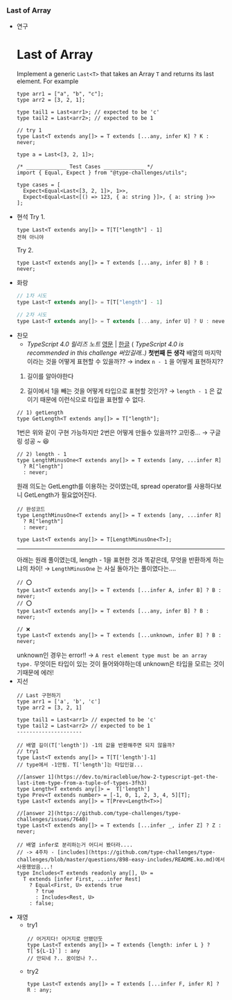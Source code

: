 ### Last of Array

- 연구
  # **Last of Array**
  Implement a generic `Last<T>` that takes an Array `T` and returns its last element.
  For example
  ```tsx
  type arr1 = ["a", "b", "c"];
  type arr2 = [3, 2, 1];

  type tail1 = Last<arr1>; // expected to be 'c'
  type tail2 = Last<arr2>; // expected to be 1
  ```
  ```tsx
  // try 1
  type Last<T extends any[]> = T extends [...any, infer K] ? K : never;

  type a = Last<[3, 2, 1]>;

  /* _____________ Test Cases _____________ */
  import { Equal, Expect } from "@type-challenges/utils";

  type cases = [
    Expect<Equal<Last<[3, 2, 1]>, 1>>,
    Expect<Equal<Last<[() => 123, { a: string }]>, { a: string }>>
  ];
  ```
- 현석
  Try 1.
  ```tsx
  type Last<T extends any[]> = T[T["length"] - 1]
  전혀 아니야
  ```
  Try 2.
  ```tsx
  type Last<T extends any[]> = T extends [...any, infer B] ? B : never;
  ```
- 화랑
  ```jsx
  // 1차 시도
  type Last<T extends any[]> = T[T["length"] - 1]

  // 2차 시도
  type Last<T extends any[]> = T extends [...any, infer U] ? U : never

  ```
- 찬모
  - _TypeScript 4.0 릴리즈 노트_ [영문](https://www.typescriptlang.org/docs/handbook/release-notes/typescript-4-0.html) | [한글](https://han41858.tistory.com/52) ( _TypeScript 4.0 is recommended in this challenge 써있길래..)_
  **첫번째 든 생각**
  배열의 마지막이라는 것을 어떻게 표현할 수 있을까??
  → index `n - 1` 을 어떻게 표현하지??
  1. 길이를 알아야한다

  2. 길이에서 1을 빼는 것을 어떻게 타입으로 표현할 것인가?
     → `length - 1` 은 값이기 때문에 이런식으로 타입을 표현할 수 없다.
  ```tsx
  // 1) getLength
  type GetLength<T extends any[]> = T["length"];
  ```
  1번은 위와 같이 구현 가능하지만 2번은 어떻게 만들수 있을까?? 고민중...
  → 구글링 성공 ~ 😆
  ```tsx
  // 2) length - 1
  type LengthMinusOne<T extends any[]> = T extends [any, ...infer R]
    ? R["length"]
    : never;
  ```
  원래 의도는 GetLength를 이용하는 것이였는데, spread operator를 사용하다보니 GetLength가 필요없어진다.
  ```tsx
  // 완성코드
  type LengthMinusOne<T extends any[]> = T extends [any, ...infer R]
    ? R["length"]
    : never;

  type Last<T extends any[]> = T[LengthMinusOne<T>];
  ```
  ***
  아래는 원래 풀이였는데, length - 1을 표현한 것과 똑같은데, 무엇을 반환하게 하는냐의 차이!
  → `LengthMinusOne` 는 사실 돌아가는 풀이였다는....
  ```tsx
  // ⭕️
  type Last<T extends any[]> = T extends [...infer A, infer B] ? B : never;
  // ⭕️
  type Last<T extends any[]> = T extends [...any, infer B] ? B : never;

  // ❌
  type Last<T extends any[]> = T extends [...unknown, infer B] ? B : never;
  ```
  unknown인 경우는 error!!
  → `A rest element type must be an array type.`
  무엇이든 타입이 있는 것이 들어와야하는데 unknown은 타입을 모르는 것이기때문에 에러!
- 지선
  ```tsx
  // Last 구현하기
  type arr1 = ['a', 'b', 'c']
  type arr2 = [3, 2, 1]

  type tail1 = Last<arr1> // expected to be 'c'
  type tail2 = Last<arr2> // expected to be 1
  ---------------------

  // 배열 길이(T['length']) -1의 값을 반환해주면 되지 않을까?
  // try1
  type Last<T extends any[]> = T[T['length']-1]
  // type에서 -1안됨. T['length']는 타입인걸...

  //[answer 1](https://dev.to/miracleblue/how-2-typescript-get-the-last-item-type-from-a-tuple-of-types-3fh3)
  type Length<T extends any[]> =  T['length']
  type Prev<T extends number> = [-1, 0, 1, 2, 3, 4, 5][T];
  type Last<T extends any[]> = T[Prev<Length<T>>]

  //[answer 2](https://github.com/type-challenges/type-challenges/issues/7640)
  type Last<T extends any[]> = T extends [...infer _, infer Z] ? Z : never;

  // 배열 infer로 분리하는거 어디서 봤더라....
  // -> 4주차 - [includes](https://github.com/type-challenges/type-challenges/blob/master/questions/898-easy-includes/README.ko.md)에서 사용했었음...!
  type Includes<T extends readonly any[], U> =
    T extends [infer First, ...infer Rest]
      ? Equal<First, U> extends true
        ? true
        : Includes<Rest, U>
      : false;
  ```
- 재영
  - try1
    ```tsx
    // 어거지다! 어거지로 안됐던듯
    type Last<T extends any[]> = T extends {length: infer L } ? T[`${L-1}`] : any
    // 안되네 ?.. 꿈이었나 ?..
    ```
  - try2
    ```tsx
    type Last<T extends any[]> = T extends [...infer F, infer R] ? R : any;
    ```
